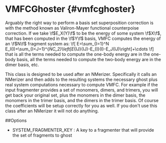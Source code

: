 VMFCGhoster                                                       {#vmfcghoster}
===========

Arguably the right way to perform a basis set superposition correction is with
the method known as Valiron-Mayer functional counterpoise correction.  If we
take \f$E_X(Y)\f$ to be the energy of some system \f$X\f$, that has been 
computed in the \f$Y\f$ basis, VMFC computes the energy of an \f$N\f$ fragment
system as:
\f[
E=\sum_{I=1}^N E_I(I)+\sum_{I<J=1}^{_NC_2}\left[E_{IJ}(IJ)-E_{I}(I)-E_J(IJ)\right]+\cdots
\f]
that is all the terms needed to compute the one-body energy are in the one-body
basis, all the terms needed to compute the two-body energy are in the dimer
basis, etc.

This class is designed to be used after an NMerizer.  Specifically it calls an
NMerizer and then adds to the resulting systems the necessary ghost plus real
system computations necessary to compute VMFC.  For example if the input
fragmenter provides a set of monomers, dimers, and trimers, you will get back
your original set, plus the monomers in the dimer basis, the monomers in the
trimer basis, and the dimers in the trimer basis.  Of course the coefficients
will be setup correctly for you as well.  If you don't use this class after an
NMerizer it will not do anything.

##Options

- SYSTEM_FRAGMENTER_KEY : A key to a fragmenter that will provide the set of
  fragments to ghost

